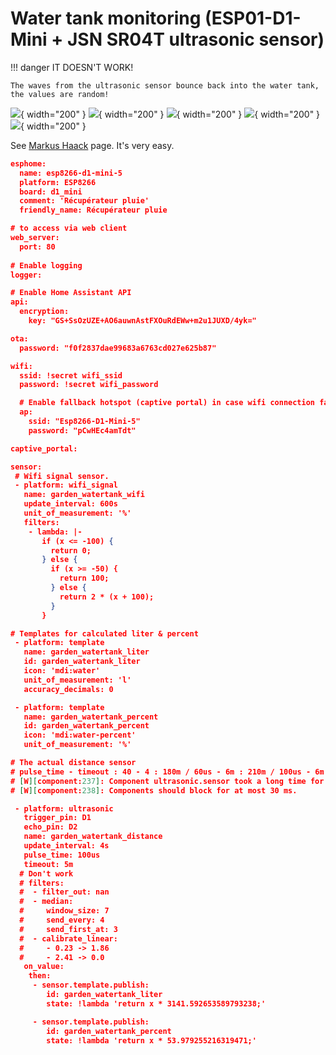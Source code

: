 # Water tank monitoring (ESP01-D1-Mini + JSN SR04T ultrasonic sensor)


!!! danger
    IT DOESN'T WORK!

    The waves from the ultrasonic sensor bounce back into the water tank, the values ​​are random!

![](Images/Water-Tank-Ultrasonic/IMG_4603.JPG){ width="200" }
![](Images/Water-Tank-Ultrasonic/IMG_4604.JPG){ width="200" }
![](Images/Water-Tank-Ultrasonic/IMG_4605.JPG){ width="200" }
![](Images/Water-Tank-Ultrasonic/IMG_4606.JPG){ width="200" }
![](Images/Water-Tank-Ultrasonic/IMG_4607.JPG){ width="200" }

See [Markus Haack](https://markus-haack.com/watertank-esphome/) page. It's very easy.

``` json
esphome:
  name: esp8266-d1-mini-5
  platform: ESP8266
  board: d1_mini
  comment: 'Récupérateur pluie'
  friendly_name: Récupérateur pluie

# to access via web client
web_server:
  port: 80
  
# Enable logging
logger:

# Enable Home Assistant API
api:
  encryption:
    key: "GS+SsOzUZE+AO6auwnAstFXOuRdEWw+m2u1JUXD/4yk="

ota:
  password: "f0f2837dae99683a6763cd027e625b87"

wifi:
  ssid: !secret wifi_ssid
  password: !secret wifi_password

  # Enable fallback hotspot (captive portal) in case wifi connection fails
  ap:
    ssid: "Esp8266-D1-Mini-5"
    password: "pCwHEc4amTdt"

captive_portal:

sensor:
 # Wifi signal sensor.
 - platform: wifi_signal
   name: garden_watertank_wifi
   update_interval: 600s
   unit_of_measurement: '%'
   filters:
    - lambda: |-
       if (x <= -100) {
         return 0;
       } else {
         if (x >= -50) {
           return 100;
         } else {
           return 2 * (x + 100);
         }
       }

# Templates for calculated liter & percent
 - platform: template
   name: garden_watertank_liter
   id: garden_watertank_liter
   icon: 'mdi:water'
   unit_of_measurement: 'l'
   accuracy_decimals: 0

 - platform: template
   name: garden_watertank_percent
   id: garden_watertank_percent
   icon: 'mdi:water-percent'
   unit_of_measurement: '%'

# The actual distance sensor
# pulse_time - timeout : 40 - 4 : 180m / 60us - 6m : 210m / 100us - 6m : 220m / 100us - 5m : 230m
# [W][component:237]: Component ultrasonic.sensor took a long time for an operation (53 ms).
# [W][component:238]: Components should block for at most 30 ms.

 - platform: ultrasonic
   trigger_pin: D1
   echo_pin: D2
   name: garden_watertank_distance
   update_interval: 4s
   pulse_time: 100us
   timeout: 5m
  # Don't work
  # filters:
  #  - filter_out: nan
  #  - median:
  #     window_size: 7
  #     send_every: 4
  #     send_first_at: 3
  #  - calibrate_linear:
  #     - 0.23 -> 1.86
  #     - 2.41 -> 0.0
   on_value:
    then:
     - sensor.template.publish:
        id: garden_watertank_liter
        state: !lambda 'return x * 3141.592653589793238;'

     - sensor.template.publish:
        id: garden_watertank_percent
        state: !lambda 'return x * 53.979255216319471;'
```